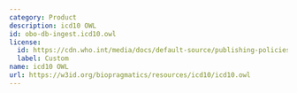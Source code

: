 ```yaml
---
category: Product
description: icd10 OWL
id: obo-db-ingest.icd10.owl
license:
  id: https://cdn.who.int/media/docs/default-source/publishing-policies/copyright/who-faq-licensing-icd-10.pdf
  label: Custom
name: icd10 OWL
url: https://w3id.org/biopragmatics/resources/icd10/icd10.owl
---
```

